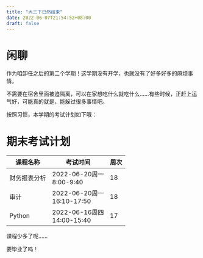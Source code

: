 ```yaml
---
title: "大三下已然结束"
date: 2022-06-07T21:54:52+08:00
draft: false
---
```

# 闲聊

作为咱卸任之后的第二个学期！这学期没有开学，也就没有了好多好多的麻烦事情。

不需要在宿舍里面被迫隔离，可以在家想吃什么就吃什么……有些时候，正赶上运气好，可能真的就是，能躲过很多事情吧。

按照习惯，本学期的考试计划如下哦：

# 期末考试计划

| 课程名称     | 考试时间                        | 周次 |
| ------------ | ------------------------------- | ---- |
| 财务报表分析 | 2022-06-20周一<br />8:00-9:40   | 18   |
| 审计         | 2022-06-20周一<br />16:10-17:50 | 18   |
| Python       | 2022-06-16周四<br />14:00-15:40 | 17   |

课程少多了呢……

要毕业了呜！
